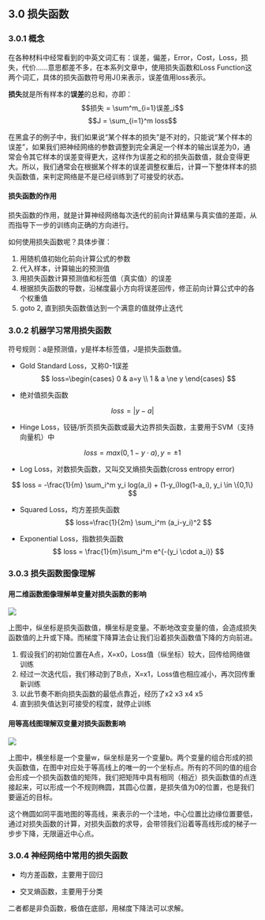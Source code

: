 <!--Copyright © Microsoft Corporation. All rights reserved.
  适用于[License](https://github.com/Microsoft/ai-edu/blob/master/LICENSE.md)版权许可-->

## 3.0 损失函数

### 3.0.1 概念

在各种材料中经常看到的中英文词汇有：误差，偏差，Error，Cost，Loss，损失，代价......意思都差不多，在本系列文章中，使用损失函数和Loss Function这两个词汇，具体的损失函数符号用J()来表示，误差值用loss表示。

**损失**就是所有样本的**误差**的总和，亦即：
$$损失 = \sum^m_{i=1}误差_i$$
$$J = \sum_{i=1}^m loss$$


在黑盒子的例子中，我们如果说“某个样本的损失”是不对的，只能说“某个样本的误差”，如果我们把神经网络的参数调整到完全满足一个样本的输出误差为0，通常会令其它样本的误差变得更大，这样作为误差之和的损失函数值，就会变得更大。所以，我们通常会在根据某个样本的误差调整权重后，计算一下整体样本的损失函数值，来判定网络是不是已经训练到了可接受的状态。

#### 损失函数的作用

损失函数的作用，就是计算神经网络每次迭代的前向计算结果与真实值的差距，从而指导下一步的训练向正确的方向进行。

如何使用损失函数呢？具体步骤：

1. 用随机值初始化前向计算公式的参数
2. 代入样本，计算输出的预测值
3. 用损失函数计算预测值和标签值（真实值）的误差
4. 根据损失函数的导数，沿梯度最小方向将误差回传，修正前向计算公式中的各个权重值
5. goto 2, 直到损失函数值达到一个满意的值就停止迭代

### 3.0.2 机器学习常用损失函数

符号规则：a是预测值，y是样本标签值，J是损失函数值。

- Gold Standard Loss，又称0-1误差
$$
loss=\begin{cases} 0 & a=y \\ 1 & a \ne y \end{cases}
$$

- 绝对值损失函数

$$
loss = |y-a|
$$

- Hinge Loss，铰链/折页损失函数或最大边界损失函数，主要用于SVM（支持向量机）中

$$
loss=max(0,1-y \cdot a), y=\pm 1
$$

- Log Loss，对数损失函数，又叫交叉熵损失函数(cross entropy error)

$$
loss = -\frac{1}{m} \sum_i^m y_i log(a_i) + (1-y_i)log(1-a_i),  y_i \in \{0,1\}
$$

- Squared Loss，均方差损失函数
$$
loss=\frac{1}{2m} \sum_i^m (a_i-y_i)^2
$$

- Exponential Loss，指数损失函数
$$
loss = \frac{1}{m}\sum_i^m e^{-(y_i \cdot a_i)}
$$


### 3.0.3 损失函数图像理解

#### 用二维函数图像理解单变量对损失函数的影响

<img src="../Images/2/gd2d.png" ch="500" />

上图中，纵坐标是损失函数值，横坐标是变量。不断地改变变量的值，会造成损失函数值的上升或下降。而梯度下降算法会让我们沿着损失函数值下降的方向前进。

1. 假设我们的初始位置在A点，X=x0，Loss值（纵坐标）较大，回传给网络做训练
2. 经过一次迭代后，我们移动到了B点，X=x1，Loss值也相应减小，再次回传重新训练
3. 以此节奏不断向损失函数的最低点靠近，经历了x2 x3 x4 x5
4. 直到损失值达到可接受的程度，就停止训练

#### 用等高线图理解双变量对损失函数影响

<img src="../Images/2/gd3d.png" />

上图中，横坐标是一个变量w，纵坐标是另一个变量b。两个变量的组合形成的损失函数值，在图中对应处于等高线上的唯一的一个坐标点。所有的不同的值的组合会形成一个损失函数值的矩阵，我们把矩阵中具有相同（相近）损失函数值的点连接起来，可以形成一个不规则椭圆，其圆心位置，是损失值为0的位置，也是我们要逼近的目标。

这个椭圆如同平面地图的等高线，来表示的一个洼地，中心位置比边缘位置要低，通过对损失函数的计算，对损失函数的求导，会带领我们沿着等高线形成的梯子一步步下降，无限逼近中心点。

### 3.0.4 神经网络中常用的损失函数

- 均方差函数，主要用于回归

- 交叉熵函数，主要用于分类

二者都是非负函数，极值在底部，用梯度下降法可以求解。

